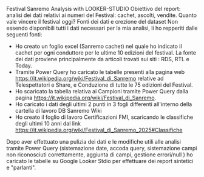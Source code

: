Festival Sanremo Analysis with LOOKER-STUDIO
Obiettivo del report: analisi dei dati relativi ai numeri del Festival: cachet, ascolti, vendite. Quanto vale vincere il festival oggi?
Fonti dei dati e crezione del dataset
Non essendo disponibili tutti i dati necessari per la mia analisi, li ho repperiti dalle seguenti fonti:
- Ho creato un foglio excel (Sanremo cachet) nel quale ho indicato il cachet per ogni conduttore per le ultime 10 edizioni del festival. La fonte dei dati proviene principalmente da articoli trovati sui siti : RDS, RTL e Today.
- Tramite Power Query ho caricato le tabelle presenti alla pagina web https://it.wikipedia.org/wiki/Festival_di_Sanremo relative ad Telespettatori e Share, e Conduzione di tutte le 75 edizioni del Festival.
- Ho scaricato la tabella relativa ai Campioni tramite Power Query dalla pagina https://it.wikipedia.org/wiki/Festival_di_Sanremo.
- Ho caricato i dati degli ultimi 2 punti in 3 fogli differenti all'interno della cartella di lavoro DB Sanremo Wiki
- Ho creato il foglio di lavoro Certificazioni FMI, scaricando le classifiche degli ultimi 10 anni dal link https://it.wikipedia.org/wiki/Festival_di_Sanremo_2025#Classifiche

Dopo aver effettuato una pulizia dei dati e le modifiche utili alle analisi tramite Power Query (sistemazione date, accoda query, sistemazione campi non riconosciuti correttamente, aggiunta di campi, gestione errori/null ) ho caricato le tabelle su Google Looker Stdio per effettuare dei report sintetici e "parlanti".



